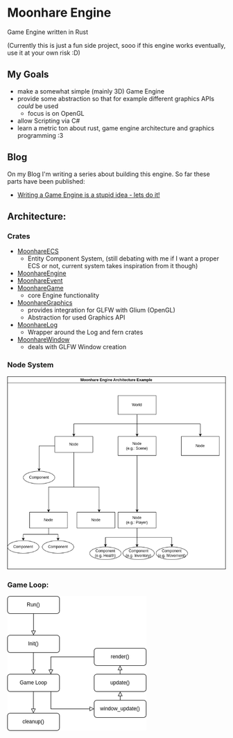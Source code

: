 # Moonhare Engine
Game Engine written in Rust

(Currently this is just a fun side project, sooo if this engine works eventually, use it at your own risk :D)


## My Goals
- make a somewhat simple (mainly 3D) Game Engine
- provide some abstraction so that for example different graphics APIs _could_ be used
    - focus is on OpenGL
- allow Scripting via C#
- learn a metric ton about rust, game engine architecture and graphics programming :3


## Blog
On my Blog I'm writing a series about building this engine.
So far these parts have been published:

- [Writing a Game Engine is a stupid idea - lets do it!](https://lunarakai.de/blog/2025/08/game_engine_1)

## Architecture:

### Crates
- [MoonhareECS](crates/moonhare_ecs/) 
    - Entity Component System, (still debating with me if I want a proper ECS or not, current system takes inspiration from it though)
- [MoonhareEngine](moonhare_engine/)
- [MoonhareEvent](crates/moonhare_event/)
- [MoonhareGame](crates/moonhare_game/)
    - core Engine functionality
- [MoonhareGraphics](crates/moonhare_graphics/)
    - provides integration for GLFW with Glium (OpenGL)
    - Abstraction for used Graphics API
- [MoonhareLog](crates/moonhare_log/)
    - Wrapper around the Log and fern crates
- [MoonhareWindow](crates/moonhare_window/)
    - deals with GLFW Window creation

### Node System
![](/docs/engine_design.drawio.png)


### Game Loop:
![](/docs/game_loop.drawio.png)






